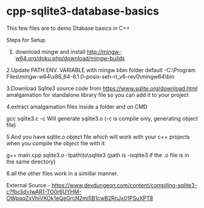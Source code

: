 # cpp-sqlite3-database-basics

This few files are to demo Dtabase basics in C++

Steps for Setup

1. download mingw and install
http://mingw-w64.org/doku.php/download/mingw-builds

2.Update PATH ENV. VARIABLE with mingw bbin folder
default -C:\Program Files\mingw-w64\x86_64-8.1.0-posix-seh-rt_v6-rev0\mingw64\bin

3.Download Sqlite3 source code from https://www.sqlite.org/download.html
amalgamation for standalone library file so you can add it to your project

4.extract amalgamation files inside a folder and on CMD

gcc sqlite3.c -c
Will generate sqlite3.o (-c is compile only, generating object file)

5.And you have sqlite.o object file which will work with your c++ projects when you compile the object file with it

g++ main.cpp sqlite3.o -Ipath\to\sqlite3
(path is -isqlite3 if the .o file is in the same directory)

6.all the other files work in a simillar manner. 

External Source - https://www.devdungeon.com/content/compiling-sqlite3-c?fbclid=IwAR1-TO0r6UYHM-OWpqqZxVhiVKOk1eQeGrcN2mi5B1cwB2RnJx01PSuXPT8

